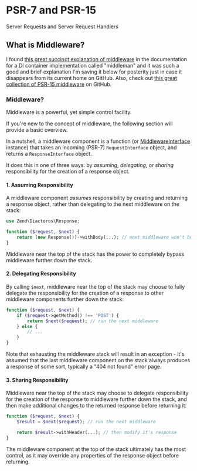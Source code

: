 # PSR-7 and PSR-15

Server Requests and Server Request Handlers

## What is Middleware?

I found [this great succinct explanation of middleware](https://github.com/mindplay-dk/middleman#middleware) in the documentation for a DI container implementation called "middleman" and it was such a good and brief explanation I'm saving it below for posterity just in case it disappears from its current home on GitHub. Also, check out [this great collection of PSR-15 middleware](https://github.com/middlewares) on GitHub. 

### Middleware?

Middleware is a powerful, yet simple control facility.

If you're new to the concept of middleware, the following section will provide a basic overview.

In a nutshell, a middleware component is a function (or [MiddlewareInterface](https://github.com/mindplay-dk/middleman/blob/master/src/MiddlewareInterface.php) instance) that takes an incoming (PSR-7) `RequestInterface` object, and returns a `ResponseInterface` object.

It does this in one of three ways: by *assuming*, *delegating*, or *sharing* responsibility for the creation of a response object.

#### 1. Assuming Responsibility

A middleware component *assumes* responsibility by creating and returning a response object, rather than delegating to the next middleware on the stack:

```php
use Zend\Diactoros\Response;

function ($request, $next) {
    return (new Response())->withBody(...); // next middleware won't be run
}
```

Middleware near the top of the stack has the power to completely bypass middleware further down the stack.

#### 2. Delegating Responsibility

By calling `$next`, middleware near the top of the stack may choose to fully delegate the responsibility for the creation of a response to other middleware components further down the stack:

```php
function ($request, $next) {
    if ($request->getMethod() !== 'POST') {
        return $next($request); // run the next middleware
    } else {
        // ...
    }
}
```

Note that exhausting the middleware stack will result in an exception - it's assumed that the last middleware component on the stack always produces a response of some sort, typically a "404 not found" error page.

#### 3. Sharing Responsibility

Middleware near the top of the stack may choose to delegate responsibility for the creation of the response to middleware further down the stack, and then make additional changes to the returned response before returning it:

```php
function ($request, $next) {
    $result = $next($request); // run the next middleware

    return $result->withHeader(...); // then modify it's response
}
```

The middleware component at the top of the stack ultimately has the most control, as it may override any properties of the response object before returning.